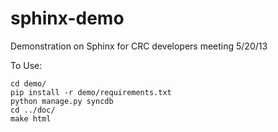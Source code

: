 sphinx-demo
===========

Demonstration on Sphinx for CRC developers meeting 5/20/13

To Use:

	cd demo/
	pip install -r demo/requirements.txt
	python manage.py syncdb
	cd ../doc/
	make html
